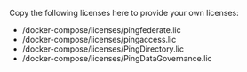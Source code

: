 Copy the following licenses here to provide your own licenses:
- /docker-compose/licenses/pingfederate.lic
- /docker-compose/licenses/pingaccess.lic
- /docker-compose/licenses/PingDirectory.lic
- /docker-compose/licenses/PingDataGovernance.lic
